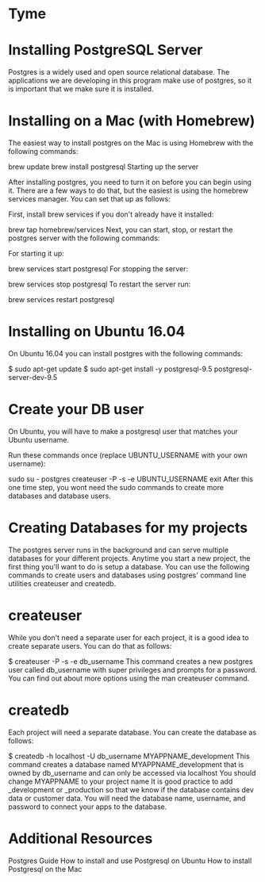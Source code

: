 # Tyme

# Installing PostgreSQL Server

Postgres is a widely used and open source relational database. The applications we are developing in this program make use of postgres, so it is important that we make sure it is installed.

# Installing on a Mac (with Homebrew)

The easiest way to install postgres on the Mac is using Homebrew with the following commands:

brew update
brew install postgresql
Starting up the server

After installing postgres, you need to turn it on before you can begin using it. There are a few ways to do that, but the easiest is using the homebrew services manager. You can set that up as follows:

First, install brew services if you don't already have it installed:

brew tap homebrew/services
Next, you can start, stop, or restart the postgres server with the following commands:

For starting it up:

brew services start postgresql
For stopping the server:

brew services stop postgresql
To restart the server run:

brew services restart postgresql

# Installing on Ubuntu 16.04

On Ubuntu 16.04 you can install postgres with the following commands:

$ sudo apt-get update
$ sudo apt-get install -y postgresql-9.5 postgresql-server-dev-9.5

# Create your DB user

On Ubuntu, you will have to make a postgresql user that matches your Ubuntu username.

Run these commands once (replace UBUNTU_USERNAME with your own username):

sudo su - postgres
createuser -P -s -e UBUNTU_USERNAME
exit
After this one time step, you wont need the sudo commands to create more databases and database users.

# Creating Databases for my projects

The postgres server runs in the background and can serve multiple databases for your different projects. Anytime you start a new project, the first thing you'll want to do is setup a database. You can use the following commands to create users and databases using postgres' command line utilities createuser and createdb.

# createuser

While you don't need a separate user for each project, it is a good idea to create separate users. You can do that as follows:

$ createuser -P -s -e db_username
This command creates a new postgres user called db_username with super privileges and prompts for a password. You can find out about more options using the man createuser command.

# createdb

Each project will need a separate database. You can create the database as follows:

$ createdb -h localhost -U db_username MYAPPNAME_development
This command creates a database named MYAPPNAME_development that is owned by db_username and can only be accessed via localhost
You should change MYAPPNAME to your project name
It is good practice to add _development or _production so that we know if the database contains dev data or customer data.
You will need the database name, username, and password to connect your apps to the database.

# Additional Resources

Postgres Guide
How to install and use Postgresql on Ubuntu
How to install Postgresql on the Mac